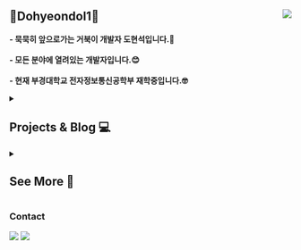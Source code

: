 ## 🐢Dohyeondol1🐢 <a href="https://hits.seeyoufarm.com"><img align="right" src="https://hits.seeyoufarm.com/api/count/incr/badge.svg?url=https%3A%2F%2Fgithub.com%2Fdohyeondol1&count_bg=%23313131&title_bg=%23313131&icon=github.svg&icon_color=%23FFFFFF&title=Github&edge_flat=false"/></a>
**- 묵묵히 앞으로가는 거북이 개발자 도현석입니다.🐢**<br><br>
**- 모든 분야에 열려있는 개발자입니다.😊** <br><br>
**- 현재 부경대학교 전자정보통신공학부 재학중입니다.🤓**
<br>
</div>

<div>

<div align="left">       
<details>
<summary><h2>Projects & Blog 💻</h2></summary>
<div markdown="1">   
</div>
  
## Project
### WEB
[miniwapp](https://github.com/pknu-wap/2024_1_web3) : 동아리 내 마이크로블로그 서비스 "ㅁi니왑ㅍi" <sub>(2024. 03. 15 ~ 06. 07)</sub>   

### GAME
[OverClean](https://github.com/pknu-wap/OverClean) : 집주인 몰래 집을 청소하라! "OverClean" <sub>(2024. 09. 13 ~ )</sub>

<br>

## Blog
개발 중 배웠거나 느낀것을 기록하는 블로그
<a href="https://velog.io/@dohyeondol1/posts"><img src="https://img.shields.io/badge/dohyeondol1.log-20C997?style=social&logo=Velog&logoColor=20C997"/></a>
<br><br>
</details>

<div align="left">       
<details>
<summary><h2>See More 🐢</h2></summary>
<div markdown="1">       
</div>

### 🏫Education🏫
* 부경대학교 전자정보통신공학부<sub>(2024.03 ~ )</sub>


<br>

### 🧑‍💻Language🧑‍💻
<div>
  <img src="https://img.shields.io/badge/JavaScript-F7DF1E?style=flat-square&logo=JavaScript&logoColor=white"/>
  <img src="https://img.shields.io/badge/Python-3776AB?style=flat-square&logo=Python&logoColor=white"/>
  <img src="https://img.shields.io/badge/C-A8B9CC?style=flat-square&logo=C&logoColor=white"/>
</div>
<br>
  
### 📝Studying📝  
<div>
  <img src="https://img.shields.io/badge/React-61DAFB?style=flat-square&logo=React&logoColor=white"/>
  <img src="https://img.shields.io/badge/Next.js-000000?style=flat-square&logo=Next.js&logoColor=white"/>
  <img src="https://img.shields.io/badge/Unity-000000?style=flat-square&logo=Unity&logoColor=white"/>
</div>
<br>

### 🤔Interesting🤔
<div>
  <img src="https://img.shields.io/badge/Vue.js-4FC08D?style=flat-square&logo=Vue.js&logoColor=white"/>
  <img src="https://img.shields.io/badge/ReactNative-61DAFB?style=flat-square&logo=React&logoColor=white"/>
  <img src="https://img.shields.io/badge/Flutter-02569B?style=flat-square&logo=Flutter&logoColor=white"/>
  <img src="https://img.shields.io/badge/Kotlin-7F52FF?style=flat-square&logo=Kotlin&logoColor=white"/>
</div>  
<br>

### 🤜Collaboration Tool🤛  
<div>
  <img src="https://img.shields.io/badge/Git-F05032?style=flat-square&logo=Git&logoColor=white"/> 
  <img src="https://img.shields.io/badge/Figma-F24E1E?style=flat-square&logo=Figma&logoColor=white"/> 
  <img src="https://img.shields.io/badge/Notion-000000?style=flat-square&logo=Notion&logoColor=white"/> 
</div>
<br>

[![Solved.ac Profile](http://mazassumnida.wtf/api/v2/generate_badge?boj=dohyeondol)](https://solved.ac/dohyeondol/)
<div align="left">
  <img src="https://github-readme-stats.vercel.app/api?username=dohyeondol1&show_icons=true">
  <img src="https://github-readme-stats.vercel.app/api/top-langs/?username=dohyeondol1&layout=compact"> 
</div>

<br>

</details>

### Contact
<img src="https://img.shields.io/badge/dohyeondol@gmail.com-EA4335?style=flat-square&logo=gmail&logoColor=white"/></a>
<a href="https://www.instagram.com/doooohyeonseok/"><img src="https://img.shields.io/badge/dooohyeonseok-E4405F?style=flat-square&logo=instagram&logoColor=white"/></a>
